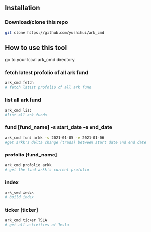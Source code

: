 ## Installation

### Download/clone this repo
```sh
git clone https://github.com/yushihui/ark_cmd
```

## How to use this tool
go to your local ark_cmd directory 

### fetch latest profolio of all ark fund
```sh
ark_cmd fetch
# fetch latest profolio of all ark fund
```

### list all ark fund
```sh
ark_cmd list
#list all ark funds
```

### fund [fund_name] -s start_date -e end_date
```sh
ark_cmd fund arkk -s 2021-01-05 -e 2021-01-06
#get arkk's delta change (trads) between start date and end date
```

### profolio [fund_name]
```sh
ark_cmd profolio arkk
# get the fund arkk's current profolio
```

### index
```sh
ark_cmd index
# build index
```


### ticker [ticker]
```sh
ark_cmd ticker TSLA
# get all activities of Tesla
```

